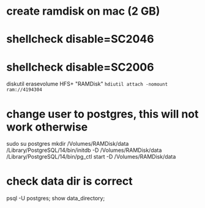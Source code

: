 # create ramdisk on mac (2 GB)
# shellcheck disable=SC2046
# shellcheck disable=SC2006
diskutil erasevolume HFS+ "RAMDisk" `hdiutil attach -nomount ram://4194304`
# change user to postgres, this will not work otherwise
sudo su postgres
mkdir /Volumes/RAMDisk/data
/Library/PostgreSQL/14/bin/initdb -D /Volumes/RAMDisk/data
/Library/PostgreSQL/14/bin/pg_ctl start -D /Volumes/RAMDisk/data
# check data dir is correct
psql -U postgres;
show data_directory;
